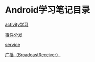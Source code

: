 # Android学习笔记目录

[activity学习](../Android/activity.md)

[事件分发](../Android/事件分发.md)

[service](../Android/service.md)

[广播（BroadcastReceiver）](../Android/广播（BroadcastReceiver）.md)